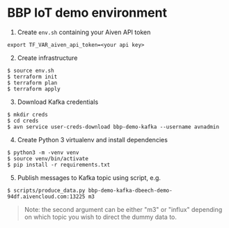 # BBP IoT demo environment

1. Create `env.sh` containing your Aiven API token

```
export TF_VAR_aiven_api_token=<your api key>
```

2. Create infrastructure

```
$ source env.sh
$ terraform init
$ terraform plan
$ terraform apply
```

3. Download Kafka credentials
```
$ mkdir creds
$ cd creds
$ avn service user-creds-download bbp-demo-kafka --username avnadmin
```

4. Create Python 3 virtualenv and install dependencies

```
$ python3 -m -venv venv
$ source venv/bin/activate
$ pip install -r requirements.txt
```

5. Publish messages to Kafka topic using script, e.g.

```
$ scripts/produce_data.py bbp-demo-kafka-dbeech-demo-94df.aivencloud.com:13225 m3
```

> Note: the second argument can be either "m3" or "influx" depending on which topic you wish to direct the dummy data to.